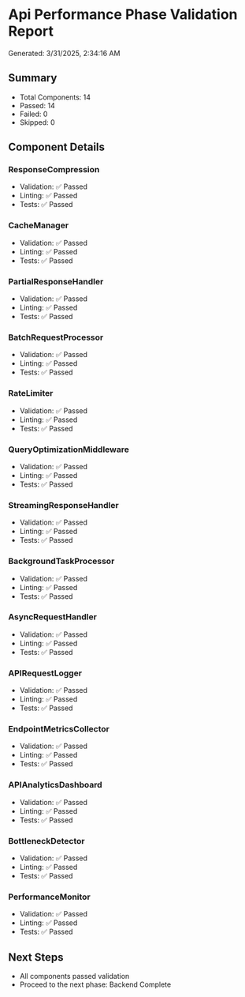 # Api Performance Phase Validation Report

Generated: 3/31/2025, 2:34:16 AM

## Summary
- Total Components: 14
- Passed: 14
- Failed: 0
- Skipped: 0

## Component Details
### ResponseCompression
- Validation: ✅ Passed
- Linting: ✅ Passed
- Tests: ✅ Passed

### CacheManager
- Validation: ✅ Passed
- Linting: ✅ Passed
- Tests: ✅ Passed

### PartialResponseHandler
- Validation: ✅ Passed
- Linting: ✅ Passed
- Tests: ✅ Passed

### BatchRequestProcessor
- Validation: ✅ Passed
- Linting: ✅ Passed
- Tests: ✅ Passed

### RateLimiter
- Validation: ✅ Passed
- Linting: ✅ Passed
- Tests: ✅ Passed

### QueryOptimizationMiddleware
- Validation: ✅ Passed
- Linting: ✅ Passed
- Tests: ✅ Passed

### StreamingResponseHandler
- Validation: ✅ Passed
- Linting: ✅ Passed
- Tests: ✅ Passed

### BackgroundTaskProcessor
- Validation: ✅ Passed
- Linting: ✅ Passed
- Tests: ✅ Passed

### AsyncRequestHandler
- Validation: ✅ Passed
- Linting: ✅ Passed
- Tests: ✅ Passed

### APIRequestLogger
- Validation: ✅ Passed
- Linting: ✅ Passed
- Tests: ✅ Passed

### EndpointMetricsCollector
- Validation: ✅ Passed
- Linting: ✅ Passed
- Tests: ✅ Passed

### APIAnalyticsDashboard
- Validation: ✅ Passed
- Linting: ✅ Passed
- Tests: ✅ Passed

### BottleneckDetector
- Validation: ✅ Passed
- Linting: ✅ Passed
- Tests: ✅ Passed

### PerformanceMonitor
- Validation: ✅ Passed
- Linting: ✅ Passed
- Tests: ✅ Passed


## Next Steps
- All components passed validation
- Proceed to the next phase: Backend Complete
